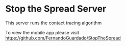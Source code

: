 # Stop the Spread Server
This server runs the contact tracing algorithm 

To view the mobile app please visit https://github.com/FernandoGuardado/StopTheSpread
